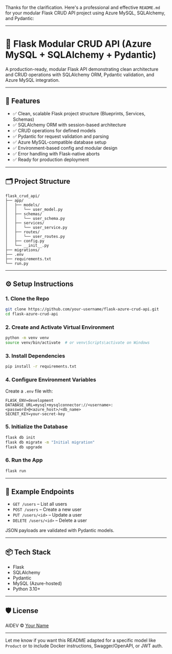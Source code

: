 Thanks for the clarification. Here's a professional and effective `README.md` for your modular Flask CRUD API project using Azure MySQL, SQLAlchemy, and Pydantic:

---

# 🔧 Flask Modular CRUD API (Azure MySQL + SQLAlchemy + Pydantic)

A production-ready, modular Flask API demonstrating clean architecture and CRUD operations with SQLAlchemy ORM, Pydantic validation, and Azure MySQL integration.

---

## 🚀 Features

* ✅ Clean, scalable Flask project structure (Blueprints, Services, Schemas)
* ✅ SQLAlchemy ORM with session-based architecture
* ✅ CRUD operations for defined models
* ✅ Pydantic for request validation and parsing
* ✅ Azure MySQL-compatible database setup
* ✅ Environment-based config and modular design
* ✅ Error handling with Flask-native aborts
* ✅ Ready for production deployment

---

## 🗂️ Project Structure

```
flask_crud_api/
├── app/
│   ├── models/
│   │   └── user_model.py
│   ├── schemas/
│   │   └── user_schema.py
│   ├── services/
│   │   └── user_service.py
│   ├── routes/
│   │   └── user_routes.py
│   ├── config.py
│   └── __init__.py
├── migrations/
├── .env
├── requirements.txt
└── run.py
```

---

## ⚙️ Setup Instructions

### 1. Clone the Repo

```bash
git clone https://github.com/your-username/flask-azure-crud-api.git
cd flask-azure-crud-api
```

### 2. Create and Activate Virtual Environment

```bash
python -m venv venv
source venv/bin/activate  # or venv\Scripts\activate on Windows
```

### 3. Install Dependencies

```bash
pip install -r requirements.txt
```

### 4. Configure Environment Variables

Create a `.env` file with:

```
FLASK_ENV=development
DATABASE_URL=mysql+mysqlconnector://<username>:<password>@<azure_host>/<db_name>
SECRET_KEY=your-secret-key
```

### 5. Initialize the Database

```bash
flask db init
flask db migrate -m "Initial migration"
flask db upgrade
```

### 6. Run the App

```bash
flask run
```

---

## 🧪 Example Endpoints

* `GET /users` – List all users
* `POST /users` – Create a new user
* `PUT /users/<id>` – Update a user
* `DELETE /users/<id>` – Delete a user

JSON payloads are validated with Pydantic models.

---

## 📦 Tech Stack

* Flask
* SQLAlchemy
* Pydantic
* MySQL (Azure-hosted)
* Python 3.10+

---

## 🛡️ License

AIDEV © [Your Name](https://github.com/sikandaraidev)

---

Let me know if you want this README adapted for a specific model like `Product` or to include Docker instructions, Swagger/OpenAPI, or JWT auth.
